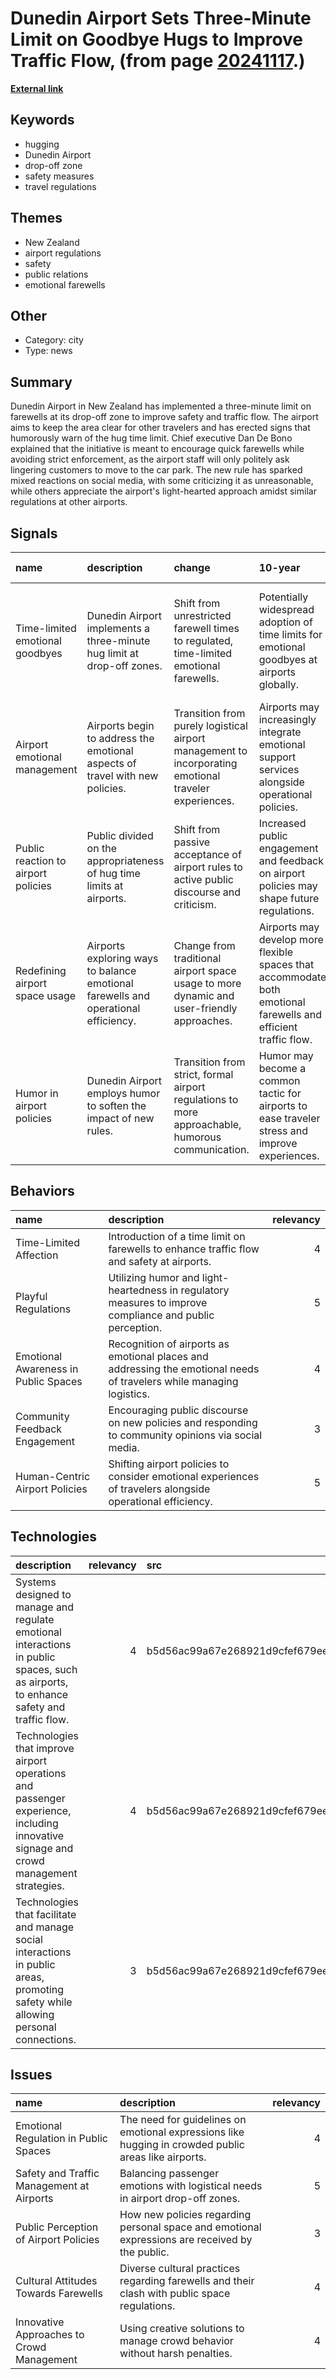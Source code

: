 # __Dunedin Airport Sets Three-Minute Limit on Goodbye Hugs to Improve Traffic Flow__, (from page [20241117](https://kghosh.substack.com/p/20241117).)

__[External link](https://www.theguardian.com/world/2024/oct/21/new-zealand-dunedin-aiport-hug-sign-cap-3-minute)__



## Keywords

* hugging
* Dunedin Airport
* drop-off zone
* safety measures
* travel regulations

## Themes

* New Zealand
* airport regulations
* safety
* public relations
* emotional farewells

## Other

* Category: city
* Type: news

## Summary

Dunedin Airport in New Zealand has implemented a three-minute limit on farewells at its drop-off zone to improve safety and traffic flow. The airport aims to keep the area clear for other travelers and has erected signs that humorously warn of the hug time limit. Chief executive Dan De Bono explained that the initiative is meant to encourage quick farewells while avoiding strict enforcement, as the airport staff will only politely ask lingering customers to move to the car park. The new rule has sparked mixed reactions on social media, with some criticizing it as unreasonable, while others appreciate the airport's light-hearted approach amidst similar regulations at other airports.

## Signals

| name                                | description                                                                        | change                                                                                                | 10-year                                                                                                         | driving-force                                                                                     |   relevancy |
|:------------------------------------|:-----------------------------------------------------------------------------------|:------------------------------------------------------------------------------------------------------|:----------------------------------------------------------------------------------------------------------------|:--------------------------------------------------------------------------------------------------|------------:|
| Time-limited emotional goodbyes     | Dunedin Airport implements a three-minute hug limit at drop-off zones.             | Shift from unrestricted farewell times to regulated, time-limited emotional farewells.                | Potentially widespread adoption of time limits for emotional goodbyes at airports globally.                     | Growing demand for efficient airport traffic management alongside emotional traveler experiences. |           4 |
| Airport emotional management        | Airports begin to address the emotional aspects of travel with new policies.       | Transition from purely logistical airport management to incorporating emotional traveler experiences. | Airports may increasingly integrate emotional support services alongside operational policies.                  | Recognition of the emotional challenges faced by travelers during departures and arrivals.        |           4 |
| Public reaction to airport policies | Public divided on the appropriateness of hug time limits at airports.              | Shift from passive acceptance of airport rules to active public discourse and criticism.              | Increased public engagement and feedback on airport policies may shape future regulations.                      | The rise of social media amplifying public opinion and feedback mechanisms.                       |           3 |
| Redefining airport space usage      | Airports exploring ways to balance emotional farewells and operational efficiency. | Change from traditional airport space usage to more dynamic and user-friendly approaches.             | Airports may develop more flexible spaces that accommodate both emotional farewells and efficient traffic flow. | The need to optimize space while considering traveler emotions and experiences.                   |           4 |
| Humor in airport policies           | Dunedin Airport employs humor to soften the impact of new rules.                   | Transition from strict, formal airport regulations to more approachable, humorous communication.      | Humor may become a common tactic for airports to ease traveler stress and improve experiences.                  | A desire to create a more pleasant and less stressful travel environment.                         |           3 |

## Behaviors

| name                                 | description                                                                                                           |   relevancy |
|:-------------------------------------|:----------------------------------------------------------------------------------------------------------------------|------------:|
| Time-Limited Affection               | Introduction of a time limit on farewells to enhance traffic flow and safety at airports.                             |           4 |
| Playful Regulations                  | Utilizing humor and light-heartedness in regulatory measures to improve compliance and public perception.             |           5 |
| Emotional Awareness in Public Spaces | Recognition of airports as emotional places and addressing the emotional needs of travelers while managing logistics. |           4 |
| Community Feedback Engagement        | Encouraging public discourse on new policies and responding to community opinions via social media.                   |           3 |
| Human-Centric Airport Policies       | Shifting airport policies to consider emotional experiences of travelers alongside operational efficiency.            |           5 |

## Technologies

| description                                                                                                                            |   relevancy | src                              |
|:---------------------------------------------------------------------------------------------------------------------------------------|------------:|:---------------------------------|
| Systems designed to manage and regulate emotional interactions in public spaces, such as airports, to enhance safety and traffic flow. |           4 | b5d56ac99a67e268921d9cfef679ee31 |
| Technologies that improve airport operations and passenger experience, including innovative signage and crowd management strategies.   |           4 | b5d56ac99a67e268921d9cfef679ee31 |
| Technologies that facilitate and manage social interactions in public areas, promoting safety while allowing personal connections.     |           3 | b5d56ac99a67e268921d9cfef679ee31 |

## Issues

| name                                      | description                                                                                          |   relevancy |
|:------------------------------------------|:-----------------------------------------------------------------------------------------------------|------------:|
| Emotional Regulation in Public Spaces     | The need for guidelines on emotional expressions like hugging in crowded public areas like airports. |           4 |
| Safety and Traffic Management at Airports | Balancing passenger emotions with logistical needs in airport drop-off zones.                        |           5 |
| Public Perception of Airport Policies     | How new policies regarding personal space and emotional expressions are received by the public.      |           3 |
| Cultural Attitudes Towards Farewells      | Diverse cultural practices regarding farewells and their clash with public space regulations.        |           4 |
| Innovative Approaches to Crowd Management | Using creative solutions to manage crowd behavior without harsh penalties.                           |           4 |
